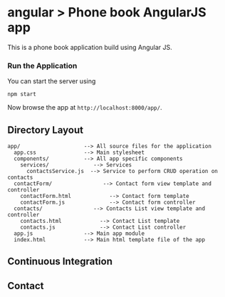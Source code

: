 # angular > Phone book AngularJS app

This is a phone book application build using Angular JS.

### Run the Application
You can start the server using
```
npm start
```

Now browse the app at `http://localhost:8000/app/`.


## Directory Layout

```
app/                    --> All source files for the application
  app.css               --> Main stylesheet
  components/           --> All app specific components
    services/              --> Services
      contactsService.js  --> Service to perform CRUD operation on contacts
  contactForm/                --> Contact form view template and controller
    contactForm.html            --> Contact form template
    contactForm.js              --> Contact form controller
  contacts/                --> Contacts List view template and controller
    contacts.html            --> Contact List template
    contacts.js              --> Contact List controller
  app.js                --> Main app module
  index.html            --> Main html template file of the app

```

## Continuous Integration

## Contact
